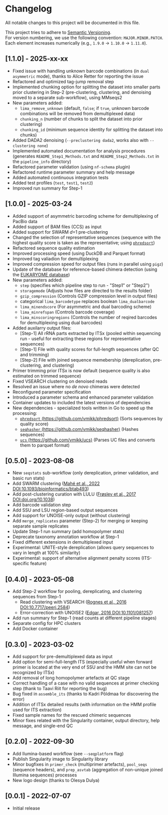 # Changelog

All notable changes to this project will be documented in this file.  

This project tries to adhere to [Semantic Versioning](https://semver.org/spec/v2.0.0.html).  
For version numbering, we use the following convention: `MAJOR.MINOR.PATCH`.  
Each element increases numerically (e.g., `1.9.0` -> `1.10.0` -> `1.11.0`).  


## [1.1.0] - 2025-xx-xx

- Fixed issue with handling unknown barcode combinations (in `dual asymmetric` mode), thanks to Alice Retter for reporting the issue  
- Refactored and optimized tag-jump removal step  
- Implemented chunking option for splitting the dataset into smaller parts prior clustering in Step-2 (pre-clustering, clustering, and denoising moved to a separate sub-workflow), using MMseqs2  
- New parameters added:  
    - `lima_remove_unknown` (default, `false`; if `true`, unknown barcode combinations will be removed from demultiplexed data)  
    - `chunking_n` (number of chunks to split the dataset into prior clustering)  
    - `chunking_id` (minimum sequence identity for splitting the dataset into chunks)  
- Added DADA2 denoising (`--preclustering dada2`, works also with `--clustering none`)
- Implemented automated documentation for analysis procedures (generates `README_Step1_Methods.txt` and `README_Step2_Methods.txt` in the `pipeline_info` directory)  
- Refactored parameter validation (using `nf-schema` plugin)  
- Refactored runtime parameter summary and help message  
- Added automated continuous integration tests  
- Added test profiles (`test`, `test1`, `test2`)  
- Improved run summary for Step-1  

## [1.0.0] - 2025-03-24

- Added support of asymmetric barcoding scheme for demultiplexing of PacBio data  
- Added support of BAM files (CCS) as input  
- Added support for SWARM *d*=1 pre-clustering  
- Changed the selection of representative sequences (sequence with the highest quality score is taken as the representative; using [`phredsort`](https://github.com/vmikk/phredsort))  
- Refactored sequence quality estimation  
- Improved processing speed (using DuckDB and Parquet format)  
- Improved tag valiadion for demultiplexing  
- Improved compression speed for output files (runs in parallel using `pigz`)  
- Update of the database for reference-based chimera detection (using the [EUKARYOME database](https://eukaryome.org/))  
- New parameters added:  
    - `step` (specifies which pipeline step to run - "Step1" or "Step2")  
    - `storagemode` (Adjusts how files are directed to the results folder)  
    - `gzip_compression` (Controls GZIP compression level in output files)  
    - categorical `lima_barcodetype` replaces boolean `lima_dualbarcode`  
    - `lima_minendscore` (For asymmetric and dual barcoding scheme)  
    - `lima_minrefspan` (Controls barcode coverage)  
    - `lima_minscoringregions` (Controls the number of reqired barcodes for demultiplexing using dual barcodes)  
- Added auxilarry output files:  
    - [Step-1] All rRNA parts extracted by ITSx (pooled within sequencing run - useful for extracting these regions for representative sequences)  
    - [Step-1] File with quality scores for full-length sequences (after QC and trimming)  
    - [Step-2] File with joined sequence memebership (dereplication, pre-clustering, and clustering)  
- Primer trimming prior ITSx is now default (sequence quality is also estimated on trimmed sequence)  
- Fixed VSEARCH clustering on denoised reads  
- Resolved an issue where no *de novo* chimeras were detected  
- Reconfigured parameter specification  
- Introduced a parameter schema and enhanced parameter validation  
- Container updates to included the latest versions of dependencies  
- New dependencies - specialized tools written in Go to speed up the processing:  
    - [`phredsort` (https://github.com/vmikk/phredsort)](https://github.com/vmikk/phredsort) (Sorts sequences by quality score)  
    - [`seqhasher` (https://github.com/vmikk/seqhasher)](https://github.com/vmikk/seqhasher) (Hashes sequences)  
    - [`ucs` (https://github.com/vmikk/ucs)](https://github.com/vmikk/ucs) (Parses UC files and converts them to parquet format)  


## [0.5.0] - 2023-08-08

- New `seqstats` sub-workflow (only dereplication, primer validation, and basic run stats)  
- Add SWARM clustering ([Mahé et al., 2022 DOI:10.1093/bioinformatics/btab493](https://academic.oup.com/bioinformatics/article/38/1/267/6318385))  
- Add post-clustering curation with LULU ([Frøslev et al., 2017 DOI:doi.org/10.1038](https://www.nature.com/articles/s41467-017-01312-x))  
- Add barcode validation step  
- Add SSU and LSU region-based output sequences  
- Add support for UNOISE-only output (without clustering)  
- Add `merge_replicates` parameter (Step-2) for merging or keeping separate sample replicates  
- Update Step-1 run summary (add homopolymer stats)  
- Deprecate taxonomy annotation workflow at Step-1  
- Fixed different extensions in demultiplexed input  
- Experimental: UNITE-style dereplication (allows query sequences to vary in length at 100% similarity)  
- Experimental: support of alternative alignment penalty scores (ITS-specific feature)


## [0.4.0] - 2023-05-08

- Add Step-2 workflow for pooling, dereplicating, and clustering sequences from Step-1  
    - Read clustering with VSEARCH ([Rognes et al., 2016 DOI:10.7717/peerj.2584](https://peerj.com/articles/2584/))  
    - Error-correction with UNOISE2 ([Edgar, 2016 DOI:10.1101/081257](https://www.biorxiv.org/content/10.1101/081257v1))  
- Add run summary for Step-1 (read counts at different pipeline stages)  
- Separate config for HPC clusters  
- Add Docker container  


## [0.3.0] - 2023-03-02

- Add support for pre-demultiplexed data as input  
- Add option for semi-full-length ITS (especially useful when forward primer is located at the very end of SSU and the HMM site can not be recognized by ITSx)  
- Add removal of long homopolymer artefacts at QC stage  
- Correct handling of a case with no valid sequences at primer checking step (thank to Taavi Riit for reporting the bug)  
- Bug fixed in `assemble_its` (thanks to Kadri Põldmaa for discovering the error)  
- Addition of ITSx detailed results (with information on the HMM profile used for ITS extraction)  
- Fixed sample names for the rescued chimeric sequences  
- Minor fixes related with the Singularity container, output directory, help message, and single-end QC  

## [0.2.0] - 2022-09-30

- Add Ilumina-based workflow (see `--seqplatform` flag)  
- Publish Singularity image to Singularity library  
- Minor bugfixes in `primer_check` (multiprimer artefacts), `pool_seqs` (sequence headers), and `prep_asvtab` (aggregation of non-unique joined Illumina sequences) processes  
- New logo design (thanks to Olesya Dulya)  

## [0.0.1] - 2022-07-07

- Initial release  
